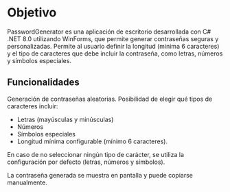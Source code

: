 # Objetivo
PasswordGenerator es una aplicación de escritorio desarrollada con C# .NET 8.0 utilizando WinForms, que permite generar contraseñas seguras y personalizadas. 
Permite al usuario definir la longitud (minima 6 caracteres) y el tipo de caracteres que debe incluir la contraseña, como letras, números y símbolos especiales.

## Funcionalidades

Generación de contraseñas aleatorias. Posibilidad de elegir qué tipos de caracteres incluir:

- Letras (mayúsculas y minúsculas)
- Números
- Símbolos especiales
- Longitud mínima configurable (mínimo 6 caracteres).

En caso de no seleccionar ningún tipo de carácter, se utiliza la configuración por defecto (letras, números y símbolos).

La contraseña generada se muestra en pantalla y puede copiarse manualmente.
